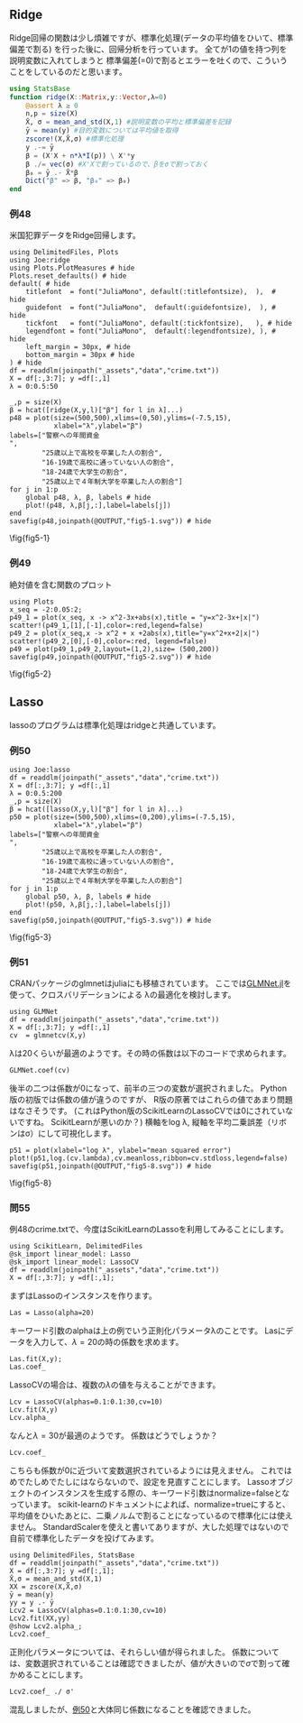 <!--This file was generated, do not modify it.-->
## Ridge
Ridge回帰の関数は少し煩雑ですが、標準化処理(データの平均値をひいて、標準偏差で割る)
を行った後に、回帰分析を行っています。 全てが1の値を持つ列を説明変数に入れてしまうと
標準偏差(=0)で割るとエラーを吐くので、こういうことをしているのだと思います。
```julia
using StatsBase
function ridge(X::Matrix,y::Vector,λ=0)
    @assert λ ≥ 0
    n,p = size(X)
    X̄, σ = mean_and_std(X,1) #説明変数の平均と標準偏差を記録
    ȳ = mean(y) #目的変数については平均値を取得
    zscore!(X,X̄,σ) #標準化処理
    y .-= ȳ
    β = (X'X + n*λ*I(p)) \ X'*y
    β ./= vec(σ) #X'Xで割っているので、βをσで割っておく
    β₀ = ȳ .- X̄*β
    Dict("β" => β, "β₀" => β₀)
end
```
### 例48
米国犯罪データをRidge回帰します。

```julia:ex1
using DelimitedFiles, Plots
using Joe:ridge
using Plots.PlotMeasures # hide
Plots.reset_defaults() # hide
default( # hide
    titlefont  = font("JuliaMono", default(:titlefontsize),  ),  # hide
    guidefont  = font("JuliaMono",  default(:guidefontsize),  ), # hide
    tickfont   = font("JuliaMono", default(:tickfontsize),   ), # hide
    legendfont = font("JuliaMono",  default(:legendfontsize), ), # hide
    left_margin = 30px, # hide
    bottom_margin = 30px # hide
) # hide
df = readdlm(joinpath("_assets","data","crime.txt"))
X = df[:,3:7]; y =df[:,1]
λ = 0:0.5:50

_,p = size(X)
β = hcat([ridge(X,y,l)["β"] for l in λ]...)
p48 = plot(size=(500,500),xlims=(0,50),ylims=(-7.5,15),
           xlabel="λ",ylabel="β")
labels=["警察への年間資金                                                 ",
        "25歳以上で高校を卒業した人の割合",
        "16-19歳で高校に通っていない人の割合",
        "18-24歳で大学生の割合",
        "25歳以上で４年制大学を卒業した人の割合"]
for j in 1:p
    global p48, λ, β, labels # hide
    plot!(p48, λ,β[j,:],label=labels[j])
end
savefig(p48,joinpath(@OUTPUT,"fig5-1.svg")) # hide
```

\fig{fig5-1}

### 例49
絶対値を含む関数のプロット

```julia:ex2
using Plots
x_seq = -2:0.05:2;
p49_1 = plot(x_seq, x -> x^2-3x+abs(x),title = "y=x^2-3x+|x|")
scatter!(p49_1,[1],[-1],color=:red,legend=false)
p49_2 = plot(x_seq,x -> x^2 + x +2abs(x),title="y=x^2+x+2|x|")
scatter!(p49_2,[0],[-0],color=:red, legend=false)
p49 = plot(p49_1,p49_2,layout=(1,2),size= (500,200))
savefig(p49,joinpath(@OUTPUT,"fig5-2.svg")) # hide
```

\fig{fig5-2}
## Lasso
lassoのプログラムは標準化処理はridgeと共通しています。
### 例50

```julia:ex3
using Joe:lasso
df = readdlm(joinpath("_assets","data","crime.txt"))
X = df[:,3:7]; y =df[:,1]
λ = 0:0.5:200
_,p = size(X)
β = hcat([lasso(X,y,l)["β"] for l in λ]...)
p50 = plot(size=(500,500),xlims=(0,200),ylims=(-7.5,15),
           xlabel="λ",ylabel="β")
labels=["警察への年間資金                                                 ",
        "25歳以上で高校を卒業した人の割合",
        "16-19歳で高校に通っていない人の割合",
        "18-24歳で大学生の割合",
        "25歳以上で４年制大学を卒業した人の割合"]
for j in 1:p
    global p50, λ, β, labels # hide
    plot!(p50, λ,β[j,:],label=labels[j])
end
savefig(p50,joinpath(@OUTPUT,"fig5-3.svg")) # hide
```

\fig{fig5-3}

### 例51
CRANパッケージのglmnetはjuliaにも移植されています。
ここでは[GLMNet.jl](https://github.com/JuliaStats/GLMNet.jl)を使って、クロスバリデーションによる
λの最適化を検討します。

```julia:ex4
using GLMNet
df = readdlm(joinpath("_assets","data","crime.txt"))
X = df[:,3:7]; y =df[:,1]
cv  = glmnetcv(X,y)
```

λは20くらいが最適のようです。その時の係数は以下のコードで求められます。

```julia:ex5
GLMNet.coef(cv)
```

後半の二つは係数が0になって、前半の三つの変数が選択されました。
Python版の初版では係数の値が違うのですが、
R版の原著ではこれらの値であまり問題はなさそうです。
(これはPython版のScikitLearnのLassoCVでは0にされていないですね。
ScikitLearnが悪いのか？)
横軸をlog λ, 縦軸を平均二乗誤差（リボンはσ）にして可視化します。

```julia:ex6
p51 = plot(xlabel="log λ", ylabel="mean squared error")
plot!(p51,log.(cv.lambda),cv.meanloss,ribbon=cv.stdloss,legend=false)
savefig(p51,joinpath(@OUTPUT,"fig5-8.svg")) # hide
```

\fig{fig5-8}
### 問55
例48のcrime.txtで、今度はScikitLearnのLassoを利用してみることにします。

```julia:ex7
using ScikitLearn, DelimitedFiles
@sk_import linear_model: Lasso
@sk_import linear_model: LassoCV
df = readdlm(joinpath("_assets","data","crime.txt"))
X = df[:,3:7]; y =df[:,1];
```

まずはLassoのインスタンスを作ります。

```julia:ex8
Las = Lasso(alpha=20)
```

キーワード引数のalphaは上の例でいう正則化パラメータλのことです。
Lasにデータを入力して、$\lambda=20$の時の係数を求めます。

```julia:ex9
Las.fit(X,y);
Las.coef_
```

LassoCVの場合は、複数の$\lambda$の値を与えることができます。

```julia:ex10
Lcv = LassoCV(alphas=0.1:0.1:30,cv=10)
Lcv.fit(X,y)
Lcv.alpha_
```

なんと$\lambda = 30$が最適のようです。
係数はどうでしょうか？

```julia:ex11
Lcv.coef_
```

こちらも係数が0に近づいて変数選択されているようには見えません。
これではめでたしめでたしにはならないので、設定を見直すことにします。
Lassoオブジェクトのインスタンスを生成する際の、キーワード引数はnormalize=falseとなっています。
scikit-learnのドキュメントによれば、normalize=trueにすると、
平均値をひいたあとに、二乗ノルムで割ることになっているので標準化には使えません。
StandardScalerを使えと書いてありますが、大した処理ではないので自前で標準化したデータを投げてみます。

```julia:ex12
using DelimitedFiles, StatsBase
df = readdlm(joinpath("_assets","data","crime.txt"))
X = df[:,3:7]; y =df[:,1];
X̄,σ = mean_and_std(X,1)
XX = zscore(X,X̄,σ)
ȳ = mean(y)
yy = y .- ȳ
Lcv2 = LassoCV(alphas=0.1:0.1:30,cv=10)
Lcv2.fit(XX,yy)
@show Lcv2.alpha_;
Lcv2.coef_
```

正則化パラメータについては、それらしい値が得られました。
係数については、変数選択されていることは確認できましたが、値が大きいので$\sigma$で割って確かめることにします。

```julia:ex13
Lcv2.coef_ ./ σ'
```

混乱しましたが、[例50](#例50)と大体同じ係数になることを確認できました。

